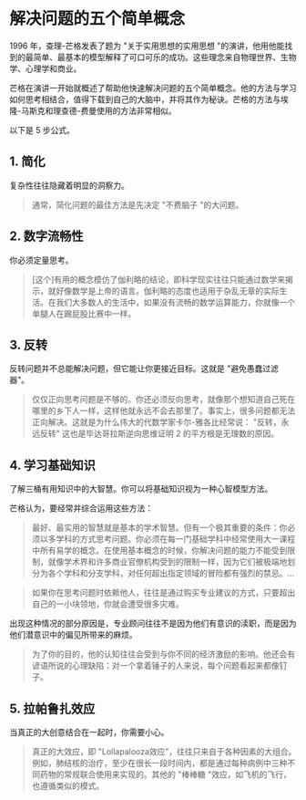 # 解决问题的五个简单概念

1996 年，查理-芒格发表了题为 "关于实用思想的实用思想 "的演讲，他用他能找到的最简单、最基本的模型解释了可口可乐的成功。这些理念来自物理世界、生物学、心理学和商业。

芒格在演讲一开始就概述了帮助他快速解决问题的五个简单概念。他的方法与学习如何思考相结合，值得下载到自己的大脑中，并将其作为秘诀。芒格的方法与埃隆-马斯克和理查德-费曼使用的方法非常相似。

以下是 5 步公式。

## 1. 简化

复杂性往往隐藏着明显的洞察力。

> 通常，简化问题的最佳方法是先决定 "不费脑子 "的大问题。

## 2. 数字流畅性

你必须定量思考。

> [这个]有用的概念模仿了伽利略的结论，即科学现实往往只能通过数学来揭示，就好像数学是上帝的语言。伽利略的态度也适用于杂乱无章的实际生活。在我们大多数人的生活中，如果没有流畅的数学运算能力，你就像一个单腿人在踢屁股比赛中一样。

## 3. 反转

反转问题并不总能解决问题，但它能让你更接近目标。这就是 "避免愚蠢过滤器"。

> 仅仅正向思考问题是不够的。你还必须反向思考，就像那个想知道自己死在哪里的乡下人一样，这样他就永远不会去那里了。事实上，很多问题都无法正向解决。这就是为什么伟大的代数学家卡尔-雅各比经常说： "反转，永远反转" 这也是毕达哥拉斯逆向思维证明 2 的平方根是无理数的原因。

## 4. 学习基础知识

了解三桶有用知识中的大智慧。你可以将基础知识视为一种心智模型方法。

芒格认为，要经常并综合运用这些方法：

> 最好、最实用的智慧就是基本的学术智慧。但有一个极其重要的条件：你必须以多学科的方式思考问题。你必须在每一门基础学科中经常使用大一课程中所有易学的概念。在使用基本概念的时候，你解决问题的能力不能受到限制，就像学术界和许多商业官僚机构受到的限制一样，因为它们被极端地划分为各个学科和分支学科，对任何超出指定领域的冒险都有强烈的禁忌。...

> 如果你在思考问题时依赖他人，往往是通过购买专业建议的方式，只要超出自己的一小块领地，你就会遭受很多灾难。

出现这种情况的部分原因是，专业顾问往往不是因为他们有意识的渎职，而是因为他们潜意识中的偏见所带来的麻烦。

> 为了你的目的，他的认知往往会受到与你不同的经济激励的影响。他还会有谚语所说的心理缺陷：对一个拿着锤子的人来说，每个问题看起来都像钉子。

## 5. 拉帕鲁扎效应

当真正的大创意结合在一起时，你需要小心。

> 真正的大效应，即 "Lollapalooza效应"，往往只来自于各种因素的大组合。例如，肺结核的治疗，至少在很长一段时间内，都是通过每种病例中三种不同药物的常规联合使用来实现的。其他的 "棒棒糖 "效应，如飞机的飞行，也遵循类似的模式。

